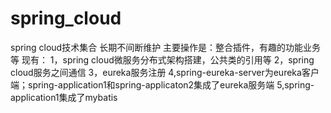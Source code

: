 # spring_cloud
spring cloud技术集合
长期不间断维护
主要操作是：整合插件，有趣的功能业务等
现有：
1，spring cloud微服务分布式架构搭建，公共类的引用等
2，spring cloud服务之间通信
3，eureka服务注册
4,spring-eureka-server为eureka客户端；spring-application1和spring-applicaton2集成了eureka服务端
5,spring-application1集成了mybatis
